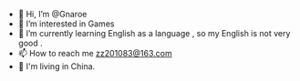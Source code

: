 - 👋 Hi, I’m @Gnaroe
- 👀 I’m interested in Games
- 🌱 I’m currently learning  English as a language , so my English is not very good .
- 📫 How to reach me zz201083@163.com
- 🥰 I'm living in China.
<!---
Gnaroe/Gnaroe is a ✨ special ✨ repository because its `README.md` (this file) appears on your GitHub profile.
You can click the Preview link to take a look at your changes.
--->
